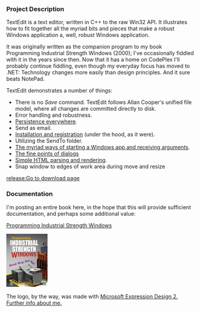 ﻿### Project Description

TextEdit is a text editor, written in C++ to the raw Win32 API. It illustrates how to fit together all the myriad bits and pieces that make a robust Windows application a, well, robust Windows application.

It was originally written as the companion program to my book Programming Industrial Strength Windows (2000); I've occasionally fiddled with it in the years since then. Now that it has a home on CodePlex I'll probably continue fiddling, even though my everyday focus has moved to .NET: Technology changes more easily than design principles. And it sure beats NotePad.

TextEdit demonstrates a number of things:

* There is no _Save_ command. TextEdit follows Allan Cooper's unified file model, where all changes are committed directly to disk.
* Error handling and robustness.
* [Persistence everywhere](Chapter-10-Customization-and-Persistence.md).
* Send as email.
* [Installation and registration](Chapter-20-Setup-and-Down-Again.md) (under the hood, as it were).
* Utilizing the SendTo folder.
* [The myriad ways of starting a Windows app and receiving arguments](Chapter-7-Off-the-Launch-Pad.md).
* [The fine points of dialogs](Chapter-13-About-Dialogs.md)
* [Simple HTML parsing and rendering](Sidebar-The-HTML-Static-Control.md).
* Snap window to edges of work area during move and resize

[release:Go to download page](16713)

### Documentation

I'm posting an entire book here, in the hope that this will provide sufficient documentation, and perhaps some additional value:

[Programming Industrial Strength Windows](Programming-Industrial-Strength-Windows.md)

![](Home-pisw.jpg)

The logo, by the way, was made with [Microsoft Expression Design 2.](http://www.microsoft.com/expression/products/Overview.aspx?key=design)
[Further info about me.](http://petterhesselberg.com/)
